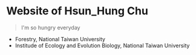 # **Website of Hsun_Hung Chu**
  > I'm so hungry everyday

- Forestry, National Taiwan University
- Institude of Ecology and Evolution Biology, National Taiwan University
